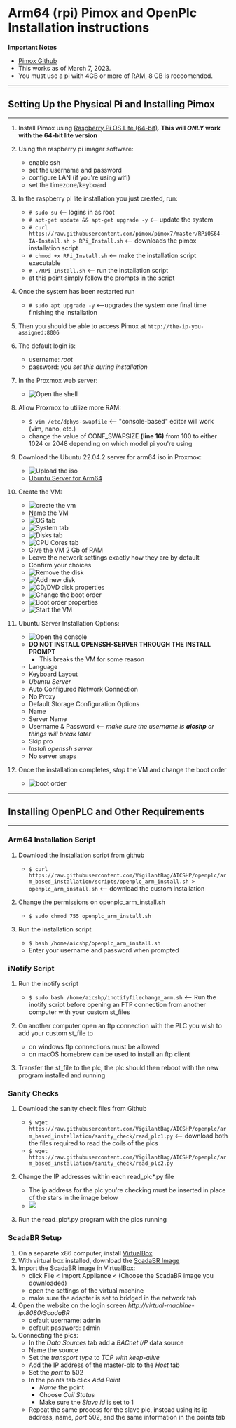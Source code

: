 # Arm64 (rpi) Pimox and OpenPlc Installation instructions

**Important Notes**

- [Pimox Github](https://github.com/pimox/pimox7)
- This works as of March 7, 2023.
- You must use a pi with 4GB or more of RAM, 8 GB is reccomended. 

---

## Setting Up the Physical Pi and Installing Pimox

---

1. Install Pimox using [Raspberry Pi OS Lite (64-bit)](https://downloads.raspberrypi.org/raspios_oldstable_lite_armhf/images/raspios_oldstable_lite_armhf-2023-02-22/2023-02-21-raspios-buster-armhf-lite.img.xz). **This will _ONLY_ work with the 64-bit lite version** 

2. Using the raspberry pi imager software: 
    - enable ssh
    - set the username and password
    - configure LAN (if you're using wifi)
    - set the timezone/keyboard

3. In the raspberry pi lite installation you just created, run:
    - `# sudo su` <-- logins in as root
    - `# apt-get update && apt-get upgrade -y` <-- update the system
    - `# curl https://raw.githubusercontent.com/pimox/pimox7/master/RPiOS64-IA-Install.sh > RPi_Install.sh` <-- downloads the pimox installation script
    - `# chmod +x RPi_Install.sh` <-- make the installation script executable
    - `# ./RPi_Install.sh` <-- run the installation script
    - at this point simply follow the prompts in the script

4. Once the system has been restarted run
    - `# sudo apt upgrade -y` <--upgrades the system one final time finishing the installation

5. Then you should be able to access Pimox at `http://the-ip-you-assigned:8006`

6. The default login is:
    - username: *root*
    - password: *you set this during installation*

7. In the Proxmox web server:
    - ![Open the shell](./images/open_shell.png)

8. Allow Proxmox to utilize more RAM:
    - `$ vim /etc/dphys-swapfile` <-- "console-based" editor will work (vim, nano, etc.)
    - change the value of CONF_SWAPSIZE  **(line 16)** from 100 to either 1024 or 2048 depending on which model pi you're using

9. Download the Ubuntu 22.04.2 server for arm64 iso in Proxmox:
    - ![Upload the iso](./images/upload_iso.png)
    - [Ubuntu Server for Arm64](https://cdimage.ubuntu.com/releases/22.04/release/ubuntu-22.04.2-live-server-arm64.iso)

10. Create the VM:
    - ![create the vm](./images/create_vm.png)
    - Name the VM
    - ![OS tab](./images/no_media.png) 
    - ![System tab](./images/bios.png) 
    - ![Disks tab](./images/disks.png) 
    - ![CPU Cores tab](./images/cpu.png) 
    - Give the VM 2 Gb of RAM
    - Leave the network settings exactly how they are by default
    - Confirm your choices
    - ![Remove the disk](./images/remove_disk.png)
    - ![Add new disk](./images/add_disk.png)  
    - ![CD/DVD disk properties](./images/disk_properties.png)
    - ![Change the boot order](./images/boot_order.png)
    - ![Boot order properties](./images/correct_boot_order.png)
    - ![Start the VM](./images/start.png)

11. Ubuntu Server Installation Options:
    - ![Open the console](./images/console.png)
    - **DO NOT INSTALL OPENSSH-SERVER THROUGH THE INSTALL PROMPT**
        - This breaks the VM for some reason
    - Language
    - Keyboard Layout
    - *Ubuntu Server*
    - Auto Configured Network Connection
    - No Proxy
    - Default Storage Configuration Options
    - Name
    - Server Name
    - Username & Password <-- *make sure the username is **aicshp** or things will break later*
    - Skip pro
    - *Install openssh server*
    - No server snaps

12. Once the installation completes, *stop* the VM and change the boot order 
    - ![boot order](./images/change_boot_order3.png)

---

## Installing OpenPLC and Other Requirements

---

### Arm64 Installation Script

1. Download the installation script from github
    - `$ curl https://raw.githubusercontent.com/VigilantBag/AICSHP/openplc/arm_based_installation/scripts/openplc_arm_install.sh > openplc_arm_install.sh` <-- download the custom installation

2. Change the permissions on openplc_arm_install.sh
    - `$ sudo chmod 755 openplc_arm_install.sh`

3. Run the installation script
    - `$ bash /home/aicshp/openplc_arm_install.sh`
    - Enter your username and password when prompted

### iNotify Script

1. Run the inotify script
    - `$ sudo bash /home/aicshp/inotifyfilechange_arm.sh` <-- Run the inotify script before opening an FTP connection from another computer with your custom st_files

2. On another computer open an ftp connection with the PLC you wish to add your custom st_file to
    - on windows ftp connections must be allowed
    - on macOS homebrew can be used to install an ftp client

3. Transfer the st_file to the plc, the plc should then reboot with the new program installed and running

### Sanity Checks

1. Download the sanity check files from Github
    - `$ wget https://raw.githubusercontent.com/VigilantBag/AICSHP/openplc/arm_based_installation/sanity_check/read_plc1.py` <-- download both the files required to read the coils of the plcs
    - `$ wget https://raw.githubusercontent.com/VigilantBag/AICSHP/openplc/arm_based_installation/sanity_check/read_plc2.py`

2. Change the IP addresses within each read_plc*.py file
    - The ip address for the plc you're checking must be inserted in place of the stars in the image below
    - ![](./images/read_plc.png) 

3. Run the read_plc*.py program with the plcs running

### ScadaBR Setup

1. On a separate x86 computer, install [VirtualBox](https://www.virtualbox.org/wiki/Downloads)
2. With virtual box installed, download the [ScadaBR Image](https://drive.google.com/file/d/1gEOZmN9_Nt5shXy4iYS1z_EMxB4r0Kzh/view)
3. Import the ScadaBR image in VirtualBox:
    - click File < Import Appliance < (Choose the ScadaBR image you downloaded)
    - open the settings of the virtual machine
    - make sure the adapter is set to bridged in the network tab
4. Open the website on the login screen *http://virtual-machine-ip:8080/ScadaBR*
    - default username: admin
    - default password: admin
5. Connecting the plcs:
    - In the *Data Sources* tab add a *BACnet I/P* data source
    - Name the source
    - Set the *transport type* to *TCP with keep-alive*
    - Add the IP address of the master-plc to the *Host* tab
    - Set the *port* to 502
    - In the points tab click *Add Point*
        - *Name* the point
        - Choose *Coil Status*
        - Make sure the *Slave id* is set to 1
    - Repeat the same process for the slave plc, instead using its ip address, name, *port* 502, and the same information in the points tab
